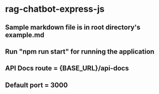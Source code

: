 # rag-chatbot-express-js

## Sample markdown file is in root directory's example.md

## Run "npm run start" for running the application

## API Docs route = {BASE_URL}/api-docs

## Default port = 3000
